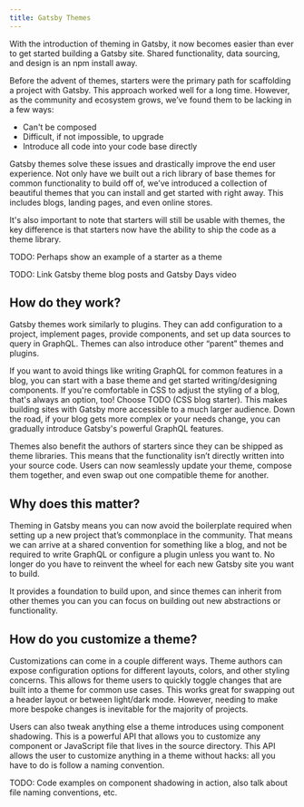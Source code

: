 ```yaml
---
title: Gatsby Themes
---
```


With the introduction of theming in Gatsby, it now becomes easier than ever to get started building a Gatsby site.
Shared functionality, data sourcing, and design is an npm install away.

Before the advent of themes, starters were the primary path for scaffolding a project with Gatsby.
This approach worked well for a long time.
However, as the community and ecosystem grows, we’ve found them to be lacking in a few ways:

- Can't be composed
- Difficult, if not impossible, to upgrade
- Introduce all code into your code base directly

Gatsby themes solve these issues and drastically improve the end user experience.
Not only have we built out a rich library of base themes for common functionality to build off of, we’ve introduced a collection of beautiful themes that you can install and get started with right away.
This includes blogs, landing pages, and even online stores.

It's also important to note that starters will still be usable with themes, the key difference is that starters now have the ability to ship the code as a theme library.

TODO: Perhaps show an example of a starter as a theme

TODO: Link Gatsby theme blog posts and Gatsby Days video

## How do they work?

Gatsby themes work similarly to plugins. They can add configuration to a project, implement pages, provide components, and set up data sources to query in GraphQL. Themes can also introduce other “parent” themes and plugins.

If you want to avoid things like writing GraphQL for common features in a blog, you can start with a base theme and get started writing/designing components. If you're comfortable in CSS to adjust the styling of a blog, that's always an option, too! Choose TODO (CSS blog starter). This makes building sites with Gatsby more accessible to a much larger audience. Down the road, if your blog gets more complex or your needs change, you can gradually introduce Gatsby's powerful GraphQL features.

Themes also benefit the authors of starters since they can be shipped as theme libraries. This means that the functionality isn’t directly written into your source code. Users can now seamlessly update your theme, compose them together, and even swap out one compatible theme for another.

## Why does this matter?

Theming in Gatsby means you can now avoid the boilerplate required when setting up a new project that’s commonplace in the community. That means we can arrive at a shared convention for something like a blog, and not be required to write GraphQL or configure a plugin unless you want to. No longer do you have to reinvent the wheel for each new Gatsby site you want to build.

It provides a foundation to build upon, and since themes can inherit from other themes you can you can focus on building out new abstractions or functionality.

## How do you customize a theme?

Customizations can come in a couple different ways. Theme authors can expose configuration options for different layouts, colors, and other styling concerns. This allows for theme users to quickly toggle changes that are built into a theme for common use cases. This works great for swapping out a header layout or between light/dark mode. However, needing to make more bespoke changes is inevitable for the majority of projects.

Users can also tweak anything else a theme introduces using component shadowing. This is a powerful API that allows you to customize any component or JavaScript file that lives in the source directory. This API allows the user to customize anything in a theme without hacks: all you have to do is follow a naming convention.

TODO: Code examples on component shadowing in action, also talk about file naming conventions, etc.
